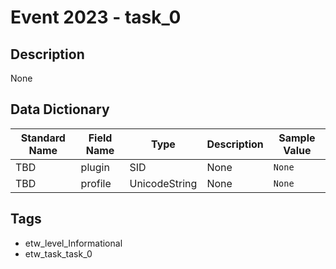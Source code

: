 # Event 2023 - task_0

## Description
None

## Data Dictionary
|Standard Name|Field Name|Type|Description|Sample Value|
|---|---|---|---|---|
|TBD|plugin|SID|None|`None`|
|TBD|profile|UnicodeString|None|`None`|

## Tags
* etw_level_Informational
* etw_task_task_0